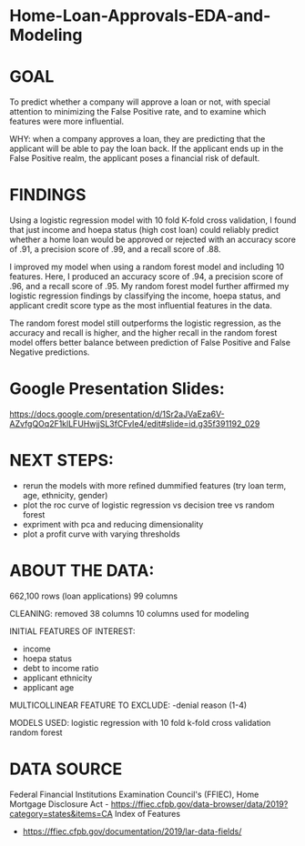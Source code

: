 # Home-Loan-Approvals-EDA-and-Modeling

# GOAL
To predict whether a company will approve a loan or not, with special attention to minimizing the False Positive rate, and to examine which features were more influential.

WHY:
when a company approves a loan, they are predicting that the applicant will be able to pay the loan back. If the applicant ends up in the False Positive realm, the applicant poses a financial risk of default.

# FINDINGS
Using a logistic regression model with 10 fold K-fold cross validation, I found that just income and hoepa status (high cost loan) could reliably predict whether a home loan would be approved or rejected with an accuracy score of .91, a precision score of .99, and a recall score of .88.

I improved my model when using a random forest model and including 10 features. Here, I produced an accuracy score of .94, a precision score of .96, and a recall score of .95. My random forest model further affirmed my logistic regression findings by classifying the income, hoepa status, and applicant credit score type as the most influential features in the data.

The random forest model still outperforms the logistic regression, as the accuracy and recall is higher, and the higher recall in the random forest model offers better balance between prediction of False Positive and False Negative predictions.

# Google Presentation Slides: 
https://docs.google.com/presentation/d/1Sr2aJVaEza6V-AZvfgQOq2F1klLFUHwjjSL3fCFvIe4/edit#slide=id.g35f391192_029


# NEXT STEPS:
- rerun the models with more refined dummified features (try loan term, age, ethnicity, gender)
- plot the roc curve of logistic regression vs decision tree vs random forest
- expriment with pca and reducing dimensionality
- plot a profit curve with varying thresholds


# ABOUT THE DATA:
662,100 rows (loan applications)
99 columns

CLEANING:
removed 38 columns
10 columns used for modeling

INITIAL FEATURES OF INTEREST:
- income
- hoepa status
- debt to income ratio
- applicant ethnicity
- applicant age

MULTICOLLINEAR FEATURE TO EXCLUDE:
-denial reason (1-4)

MODELS USED:
logistic regression with 10 fold k-fold cross validation
random forest

# DATA SOURCE
Federal Financial Institutions Examination Council's (FFIEC), Home Mortgage Disclosure Act - https://ffiec.cfpb.gov/data-browser/data/2019?category=states&items=CA
Index of Features
- https://ffiec.cfpb.gov/documentation/2019/lar-data-fields/


